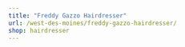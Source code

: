 ```yaml
---
title: "Freddy Gazzo Hairdresser"
url: /west-des-moines/freddy-gazzo-hairdresser/
shop: hairdresser
---
```

